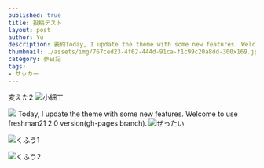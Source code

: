 ```yaml
---
published: true
title: 投稿テスト
layout: post
author: Yu 
description: 要約Today, I update the theme with some new features. Welcome to use freshman21 2.0 version(gh-pages branch).
thumbnail: ./assets/img/767ced23-4f62-444d-91ca-f1c99c20a8dd-300x169.jpg
category: 夢日記
tags:
- サッカー
---
```


変えた2
![]({{site.baseurl_original}}/assets/img/767ced23-4f62-444d-91ca-f1c99c20a8dd-300x169.jpg)小細工

![](../diary/./assets/img/767ced23-4f62-444d-91ca-f1c99c20a8dd-300x169.jpg)
Today, I update the theme with some new features. Welcome to use freshman21 2.0 version(gh-pages branch).
![](https://karate-bakabon.github.io/diary/assets/img/767ced23-4f62-444d-91ca-f1c99c20a8dd-300x169.jpg)ぜったい


![](../../diary/./assets/img/767ced23-4f62-444d-91ca-f1c99c20a8dd-300x169.jpg)くふう1

![](../../diary/assets/img/767ced23-4f62-444d-91ca-f1c99c20a8dd-300x169.jpg)くふう2


